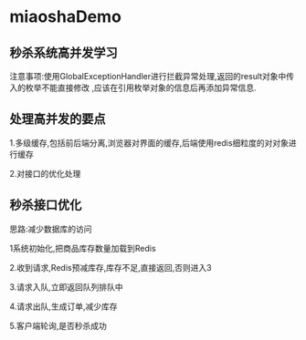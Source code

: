 # miaoshaDemo
秒杀系统高并发学习
---
注意事项:使用GlobalExceptionHandler进行拦截异常处理,返回的result对象中传入的枚举不能直接修改
,应该在引用枚举对象的信息后再添加异常信息.

## 处理高并发的要点

1.多级缓存,包括前后端分离,浏览器对界面的缓存,后端使用redis细粒度的对对象进行缓存

2.对接口的优化处理

## 秒杀接口优化

思路:减少数据库的访问

1系统初始化,把商品库存数量加载到Redis

2.收到请求,Redis预减库存,库存不足,直接返回,否则进入3

3.请求入队,立即返回队列排队中

4.请求出队,生成订单,减少库存

5.客户端轮询,是否秒杀成功